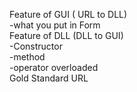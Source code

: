 Feature of GUI ( URL to DLL)\
      -what you put in Form\
Feature of DLL (DLL to GUI)\
      -Constructor\
      -method\
      -operator overloaded\
Gold Standard URL
